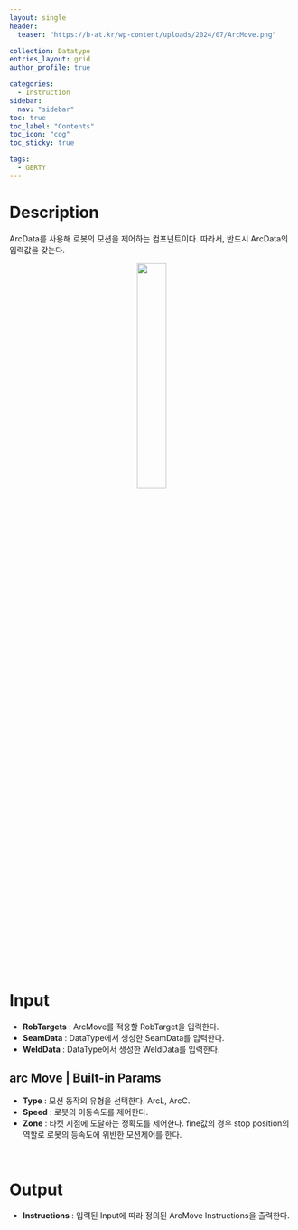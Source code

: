 ```yaml
---
layout: single
header:
  teaser: "https://b-at.kr/wp-content/uploads/2024/07/ArcMove.png"

collection: Datatype
entries_layout: grid
author_profile: true

categories:
  - Instruction
sidebar:
  nav: "sidebar"
toc: true
toc_label: "Contents"
toc_icon: "cog"
toc_sticky: true

tags: 
  - GERTY
---
```

# Description

ArcData를 사용해 로봇의 모션을 제어하는 컴포넌트이다. 따라서, 반드시 ArcData의 입력값을 갖는다.

<p align="center">  <img src="https://b-at.kr/wp-content/uploads/2024/07/ArcMove.png" align="center" width="32%"></p>

# Input

* **RobTargets** : ArcMove를 적용할 RobTarget을 입력한다.
* **SeamData** : DataType에서 생성한 SeamData를 입력한다.
* **WeldData** : DataType에서 생성한 WeldData를 입력한다.

## arc Move | Built-in Params

* **Type** : 모션 동작의 유형을 선택한다. ArcL, ArcC.
* **Speed** : 로봇의 이동속도를 제어한다.
* **Zone** : 타켓 지점에 도달하는 정확도를 제어한다. fine값의 경우 stop position의 역할로 로봇의 등속도에 위반한 모션제어를 한다.

<br>

# Output

* **Instructions** : 입력된 Input에 따라 정의된 ArcMove Instructions을 출력한다.
